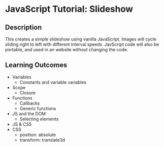 # JavaScript Tutorial: Slideshow

## Description
This creates a simple slideshow using vanilla JavaScript. Images will cycle sliding right to left with different interval speeds. JavScript code will also be portable, and used in an website without changing the code.

## Learning Outcomes
- Variables
    - Constants and variable variables
- Scope
    - Closure
- Functions
    - Callbacks
    - Generic functions
- JS and the DOM
    - Selecting elements
- JS & CSS
- CSS
    - position: absolute
    - transform: translate3d
